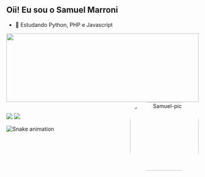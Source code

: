 ## Oii! Eu sou o Samuel Marroni

- 🌱 Estudando Python, PHP e Javascript

<div align="center">
  <a href="https://github.com/samuelmarroni">
  <img width="100%" height="180em" src="https://github-readme-stats.vercel.app/api?username=samuelmarroni&show_icons=true&theme=github_dark&include_all_commits=true&count_private=true"/>
  <img align="right" alt="Samuel-pic" height="180" style="border-radius:50px;" src="https://media.discordapp.net/attachments/701982880242466896/961271226494517248/download20220403112820.png?width=577&height=577">
</div>

##

<div>
  <a href="https://www.linkedin.com/in/samuel-marroni/" target="_blank"><img src="https://img.shields.io/badge/-LinkedIn-%230077B5?style=for-the-badge&logo=linkedin&logoColor=white" target="_blank"></a> 
  <a href="https://www.instagram.com/samuel_marroni/" target="_blank"><img src="https://img.shields.io/badge/-Instagram-%23E4405F?style=for-the-badge&logo=instagram&logoColor=white" target="_blank"></a>

  ![Snake animation](https://github.com/samuelmarroni/samuelmarroni/blob/output/github-contribution-grid-snake.svg)
  
</div>
